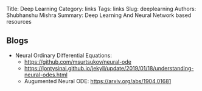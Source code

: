 Title: Deep Learning
Category: links
Tags: links
Slug: deeplearning
Authors: Shubhanshu Mishra
Summary: Deep Learning And Neural Network based resources

## Blogs

* Neural Ordinary Differential Equations:
  - https://github.com/msurtsukov/neural-ode
  - https://jontysinai.github.io/jekyll/update/2019/01/18/understanding-neural-odes.html
  - Augumented Neural ODE: https://arxiv.org/abs/1904.01681
